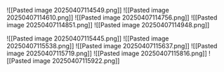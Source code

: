 ![[Pasted image 20250407114549.png]]
![[Pasted image 20250407114610.png]]
![[Pasted image 20250407114756.png]]
![[Pasted image 20250407114851.png]]
![[Pasted image 20250407114948.png]]

![[Pasted image 20250407115445.png]]
![[Pasted image 20250407115538.png]]
![[Pasted image 20250407115637.png]]
![[Pasted image 20250407115719.png]]
![[Pasted image 20250407115816.png]]
![[Pasted image 20250407115922.png]]



